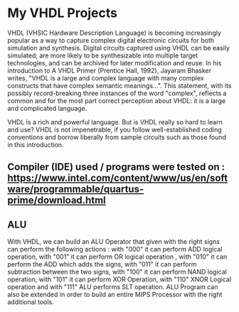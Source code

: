 # My VHDL Projects
VHDL (VHSIC Hardware Description Language) is becoming increasingly popular as a way to capture complex digital electronic circuits for both simulation and synthesis. Digital circuits captured using VHDL can be easily simulated, are more likely to be synthesizable into multiple target technologies, and can be archived for later modification and reuse.
In his introduction to A VHDL Primer (Prentice Hall, 1992), Jayaram Bhasker writes, "VHDL is a large and complex language with many complex constructs that have complex semantic meanings...". This statement, with its possibly record-breaking three instances of the word "complex", reflects a common and for the most part correct perception about VHDL: it is a large and complicated language.

VHDL is a rich and powerful language. But is VHDL really so hard to learn and use? VHDL is not impenetrable, if you follow well-established coding conventions and borrow liberally from sample circuits such as those found in this introduction.

Compiler (IDE) used / programs were tested on : https://www.intel.com/content/www/us/en/software/programmable/quartus-prime/download.html
-----------------------------------------------------------------------------------------------------------------------------------------------------------------------------------
ALU
-----------------------------------------------------------------------------------------------------------------------------------------------------------------------------------


With VHDL, we can build an ALU Operator that given with the right signs can perform the following actions : with "000" it can perform ADD logical operation, with "001" it can perform OR logical operation , with "010" it can perform the ADD which adds the signs, with "011" it can perform subtraction between the two signs, with "100" it can perform NAND logical operation, with "101" it can perform XOR Operation, with "110" XNOR Logical operation and with "111" ALU performs SLT operation. ALU Program can also be extended in order to build an entire MIPS Processor with the right additional tools.
